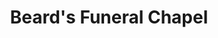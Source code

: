 ---
title: "Beard's Funeral Chapel"
url: /fayetteville/beards-funeral-chapel/
shop: funeral directors
---